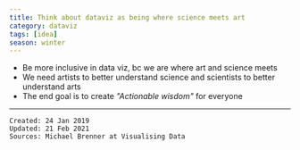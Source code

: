 ```yaml
---
title: Think about dataviz as being where science meets art
category: dataviz
tags: [idea]
season: winter
---
```


* Be more inclusive in data viz, bc we are where art and science meets
* We need artists to better understand science and scientists to better understand arts
* The end goal is to create *"Actionable wisdom"* for everyone

---

    Created: 24 Jan 2019
    Updated: 21 Feb 2021
    Sources: Michael Brenner at Visualising Data